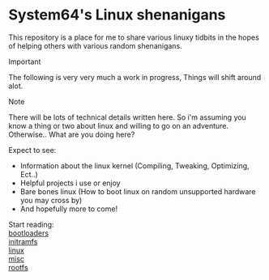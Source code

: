 # System64's Linux shenanigans
This repository is a place for me to share various linuxy tidbits in the hopes
of helping others with various random shenanigans.

> [!IMPORTANT]
> The following is very very much a work in progress, Things will shift around alot.

> [!NOTE]
> There will be lots of technical details written here.
> So i'm assuming you know a thing or two about linux and willing to go on an adventure.<br>
> Otherwise.. What are you doing here?

Expect to see:<br>
* Information about the linux kernel (Compiling, Tweaking, Optimizing, Ect..)<br>
* Helpful projects i use or enjoy<br>
* Bare bones linux (How to boot linux on random unsupported hardware you may cross by)<br>
* And hopefully more to come!<br>

Start reading:<br>
[bootloaders](documentation/bootloaders.md)<br>
[initramfs](documentation/initramfs.md)<br>
[linux](documentation/linux.md)<br>
[misc](documentation/misc.md)<br>
[rootfs](documentation/rootfs.md)<br>
